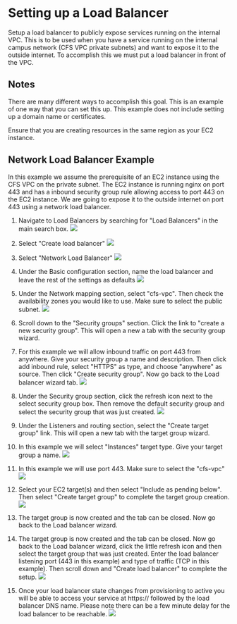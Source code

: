 # Setting up a Load Balancer

Setup a load balancer to publicly expose services running on the internal VPC. This is to be used when you have a service running on the internal campus network (CFS VPC private subnets) and want to expose it to the outside internet. To accomplish this we must put a load balancer in front of the VPC.

## Notes
There are many different ways to accomplish this goal. This is an example of one way that you can set this up. This example does not include setting up a domain name or certificates.

Ensure that you are creating resources in the same region as your EC2 instance.

## Network Load Balancer Example

In this example we assume the prerequisite of an EC2 instance using the CFS VPC on the private subnet. The EC2 instance is running nginx on port 443 and has a inbound security group rule allowing access to port 443 on the EC2 instance. We are going to expose it to the outside internet on port 443 using a network load balancer.

1. Navigate to Load Balancers by searching for "Load Balancers" in the main search box.
![](images/search.png)

2. Select "Create load balancer"
![](images/create-lb.png)

3. Select "Network Load Balancer"
![](images/select-lb-type.png)

4. Under the Basic configuration section, name the load balancer and leave the rest of the settings as defaults
![](images/name-nlb.png)

5. Under the Network mapping section, select "cfs-vpc". Then check the availability zones you would like to use. Make sure to select the public subnet.
![](images/select-subnet.png)

6. Scroll down to the "Security groups" section. Click the link to "create a new security group". This will open a new a tab with the security group wizard.

7. For this example we will allow inbound traffic on port 443 from anywhere. Give your security group a name and description. Then click add inbound rule, select "HTTPS" as type, and choose "anywhere" as source. Then click "Create security group". Now go back to the Load balancer wizard tab.
![](images/security-group-wizard.png)

8. Under the Security group section, click the refresh icon next to the select security group box. Then remove the default security group and select the security group that was just created.
![](images/security-group.png)

9. Under the Listeners and routing section, select the "Create target group" link. This will open a new tab with the target group wizard.

10. In this example we will select "Instances" target type. Give your target group a name.
![](images/target-group-type.png)

11. In this example we will use port 443. Make sure to select the "cfs-vpc"
![](images/target-group-port-443.png)

12. Select your EC2 target(s) and then select "Include as pending below". Then select "Create target group" to complete the target group creation.
![](images/select-target-443.png)

13. The target group is now created and the tab can be closed. Now go back to the Load balancer wizard.

14. The target group is now created and the tab can be closed. Now go back to the Load balancer wizard, click the little refresh icon and then select the target group that was just created. Enter the load balancer listening port (443 in this example) and type of traffic (TCP in this example). Then scroll down and "Create load balancer" to complete the setup.
![](images/listeners443.png)

15. Once your load balancer state changes from provisioning to active you will be able to access your service at https:// followed by the load balancer DNS name. Please note there can be a few minute delay for the load balancer to be reachable.
![](images/load-balancer-dns.png)


